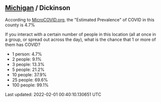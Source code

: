 
## [Michigan](/united-states/michigan) / Dickinson

According to [MicroCOVID.org](http://microcovid.org),
the "Estimated Prevalence" of COVID in this county is 4.7%

If you interact with a certain number of people in this location
(all at once in a group, or spread out across the day), what is the chance that
1 or more of them has COVID?

- 1 person: 4.7%
- 2 people: 9.1%
- 3 people: 13.3%
- 5 people: 21.2%
- 10 people: 37.9%
- 25 people: 69.6%
- 100 people: 99.1%

Last updated: 2022-02-01 00:40:10.130651 UTC
